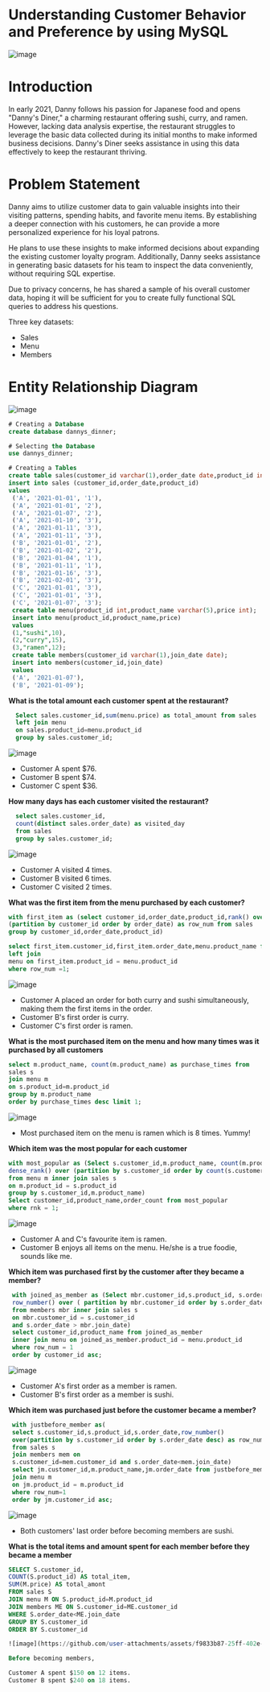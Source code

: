 # Understanding Customer Behavior and Preference by using MySQL #
![image](https://github.com/user-attachments/assets/74dabdf2-a182-4655-a694-831139b1fa31)

<h1><a name="introduction">Introduction</a></h1>
<p>In early 2021, Danny follows his passion for Japanese food and opens "Danny's Diner," a charming restaurant offering sushi, curry, and ramen. However, lacking data analysis expertise, the restaurant struggles to leverage the basic data collected during its initial months to make informed business decisions. Danny's Diner seeks assistance in using this data effectively to keep the restaurant thriving.</p>

<h1><a name="problemstatement">Problem Statement</a></h1>
<p>Danny aims to utilize customer data to gain valuable insights into their visiting patterns, spending habits, and favorite menu items. By establishing a deeper connection with his customers, he can provide a more personalized experience for his loyal patrons.

He plans to use these insights to make informed decisions about expanding the existing customer loyalty program. Additionally, Danny seeks assistance in generating basic datasets for his team to inspect the data conveniently, without requiring SQL expertise.

Due to privacy concerns, he has shared a sample of his overall customer data, hoping it will be sufficient for you to create fully functional SQL queries to address his questions.

Three key datasets:

- Sales
- Menu
- Members</p>

<h1><a name="entityrelationshipdiagram">Entity Relationship Diagram</a></h1>

![image](https://github.com/user-attachments/assets/40f38db5-bb4e-4caf-a7b9-dbc95073284a)

 ```sql
# Creating a Database
create database dannys_dinner;

# Selecting the Database
use dannys_dinner;

# Creating a Tables
create table sales(customer_id varchar(1),order_date date,product_id int);
insert into sales (customer_id,order_date,product_id) 
values
  ('A', '2021-01-01', '1'),
  ('A', '2021-01-01', '2'),
  ('A', '2021-01-07', '2'),
  ('A', '2021-01-10', '3'),
  ('A', '2021-01-11', '3'),
  ('A', '2021-01-11', '3'),
  ('B', '2021-01-01', '2'),
  ('B', '2021-01-02', '2'),
  ('B', '2021-01-04', '1'),
  ('B', '2021-01-11', '1'),
  ('B', '2021-01-16', '3'),
  ('B', '2021-02-01', '3'),
  ('C', '2021-01-01', '3'),
  ('C', '2021-01-01', '3'),
  ('C', '2021-01-07', '3');
  create table menu(product_id int,product_name varchar(5),price int);
  insert into menu(product_id,product_name,price) 
  values
  (1,"sushi",10),
  (2,"curry",15),
  (3,"ramen",12);
  create table members(customer_id varchar(1),join_date date);
  insert into members(customer_id,join_date)
  values
  ('A', '2021-01-07'),
  ('B', '2021-01-09');
```
 **What is the total amount each customer spent at the restaurant?**
```sql
  Select sales.customer_id,sum(menu.price) as total_amount from sales
  left join menu 
  on sales.product_id=menu.product_id
  group by sales.customer_id;
```
![image](https://github.com/user-attachments/assets/c93cf028-777e-4560-b28a-f8e39d68b1bc)

- Customer A spent $76.
- Customer B spent $74.
- Customer C spent $36.


 **How many days has each customer visited the restaurant?**
```sql
  select sales.customer_id, 
  count(distinct sales.order_date) as visited_day
  from sales
  group by sales.customer_id;
```

![image](https://github.com/user-attachments/assets/c8027202-89ec-4b34-9d84-1aec751992c0)

- Customer A visited 4 times.
- Customer B visited 6 times.
- Customer C visited 2 times.


 **What was the first item from the menu purchased by each customer?**
```sql
with first_item as (select customer_id,order_date,product_id,rank() over
(partition by customer_id order by order_date) as row_num from sales
group by customer_id,order_date,product_id)

select first_item.customer_id,first_item.order_date,menu.product_name from first_item
left join
menu on first_item.product_id = menu.product_id
where row_num =1;
```

![image](https://github.com/user-attachments/assets/b1cd125c-1c2a-4afc-86f0-cf1e66432940)

- Customer A placed an order for both curry and sushi simultaneously, making them the first items in the order.
- Customer B's first order is curry.
- Customer C's first order is ramen.

**What is the most purchased item on the menu and how many times was it purchased by all customers**
```sql
select m.product_name, count(m.product_name) as purchase_times from 
sales s 
join menu m 
on s.product_id=m.product_id
group by m.product_name
order by purchase_times desc limit 1;
```
![image](https://github.com/user-attachments/assets/aff0b4d4-ef36-4027-a603-1cf114c1715a)
- Most purchased item on the menu is ramen which is 8 times. Yummy!

**Which item was the most popular for each customer**
```sql
with most_popular as (Select s.customer_id,m.product_name, count(m.product_id) as order_count,
dense_rank() over (partition by s.customer_id order by count(s.customer_id) desc) as rnk 
from menu m inner join sales s
on m.product_id = s.product_id
group by s.customer_id,m.product_name)
Select customer_id,product_name,order_count from most_popular
where rnk = 1;
```
![image](https://github.com/user-attachments/assets/e14a166e-6af3-4590-bc4c-3bb830c7fce7)
- Customer A and C's favourite item is ramen.
- Customer B enjoys all items on the menu. He/she is a true foodie, sounds like me.

**Which item was purchased first by the customer after they became a member?**
```sql
 with joined_as_member as (Select mbr.customer_id,s.product_id, s.order_date,
 row_number() over ( partition by mbr.customer_id order by s.order_date) as row_num 
 from members mbr inner join sales s 
 on mbr.customer_id = s.customer_id
 and s.order_date > mbr.join_date)
 select customer_id,product_name from joined_as_member
 inner join menu on joined_as_member.product_id = menu.product_id
 where row_num = 1
 order by customer_id asc;
 ```
![image](https://github.com/user-attachments/assets/39243cbd-e4cb-4b41-88c1-ced180b389a6)
- Customer A's first order as a member is ramen.
- Customer B's first order as a member is sushi.

**Which item was purchased just before the customer became a member?**
```sql
 with justbefore_member as(
 select s.customer_id,s.product_id,s.order_date,row_number()
 over(partition by s.customer_id order by s.order_date desc) as row_num
 from sales s
 join members mem on
 s.customer_id=mem.customer_id and s.order_date<mem.join_date)
 select jm.customer_id,m.product_name,jm.order_date from justbefore_member jm
 join menu m
 on jm.product_id = m.product_id
 where row_num=1
 order by jm.customer_id asc;
```
![image](https://github.com/user-attachments/assets/0c7b30c3-6cb7-4aa5-878b-5a7f2bf4e525)
- Both customers' last order before becoming members are sushi.

 **What is the total items and amount spent for each member before they became a member**
  ```sql
SELECT S.customer_id,
  COUNT(S.product_id) AS total_item,
  SUM(M.price) AS total_amont
FROM sales S
JOIN menu M ON S.product_id=M.product_id
JOIN members ME ON S.customer_id=ME.customer_id
WHERE S.order_date<ME.join_date
GROUP BY S.customer_id
ORDER BY S.customer_id

![image](https://github.com/user-attachments/assets/f9833b87-25ff-402e-b94d-80fcf9cf7c82)

Before becoming members,

Customer A spent $150 on 12 items.
Customer B spent $240 on 18 items.



